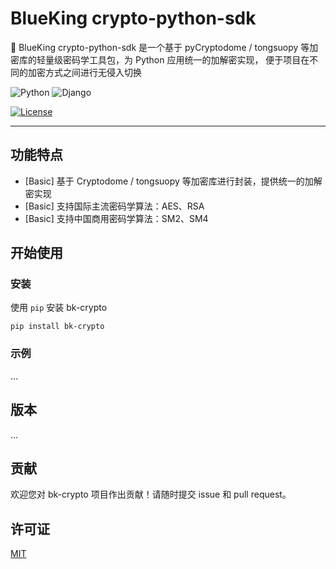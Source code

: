 # BlueKing crypto-python-sdk

️🔧 BlueKing crypto-python-sdk 是一个基于 pyCryptodome / tongsuopy 等加密库的轻量级密码学工具包，为 Python 应用统一的加解密实现，
便于项目在不同的加密方式之间进行无侵入切换

![Python](https://badgen.net/badge/python/%3E=3.6.12,%3C3.11/green?icon=github)
![Django](https://badgen.net/badge/django/%3E=3.1.5,%3C=4.2.1/yellow?icon=github)

[![License](https://img.shields.io/badge/license-MIT-brightgreen.svg?style=flat)](LICENSE)


---

## 功能特点

* [Basic] 基于 Cryptodome / tongsuopy 等加密库进行封装，提供统一的加解密实现
* [Basic] 支持国际主流密码学算法：AES、RSA
* [Basic] 支持中国商用密码学算法：SM2、SM4

## 开始使用

### 安装

使用 `pip` 安装 bk-crypto

```shell
pip install bk-crypto
```

### 示例

...

## 版本

...

## 贡献

欢迎您对 bk-crypto 项目作出贡献！请随时提交 issue 和 pull request。

## 许可证

[MIT](LICENSE)
